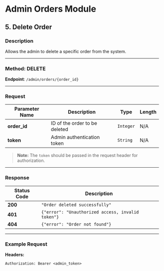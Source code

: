 # Admin Orders Module

## 5. Delete Order

### Description
Allows the admin to delete a specific order from the system.

---

### Method: **DELETE**

**Endpoint**: `/admin/orders/{order_id}`

---

### Request

| Parameter Name | Description                  | Type     | Length |
|----------------|------------------------------|----------|--------|
| **order_id**   | ID of the order to be deleted| `Integer`| N/A    |
| **token**      | Admin authentication token   | `String` | N/A    |

> **Note:** The `token` should be passed in the request header for authorization.

---

### Response

| Status Code | Description                                      |
|-------------|--------------------------------------------------|
| **200**     | `"Order deleted successfully"`                   |
| **401**     | `{"error": "Unauthorized access, invalid token"}`|
| **404**     | `{"error": "Order not found"}`                   |

---

### Example Request

**Headers:**

```http
Authorization: Bearer <admin_token>
